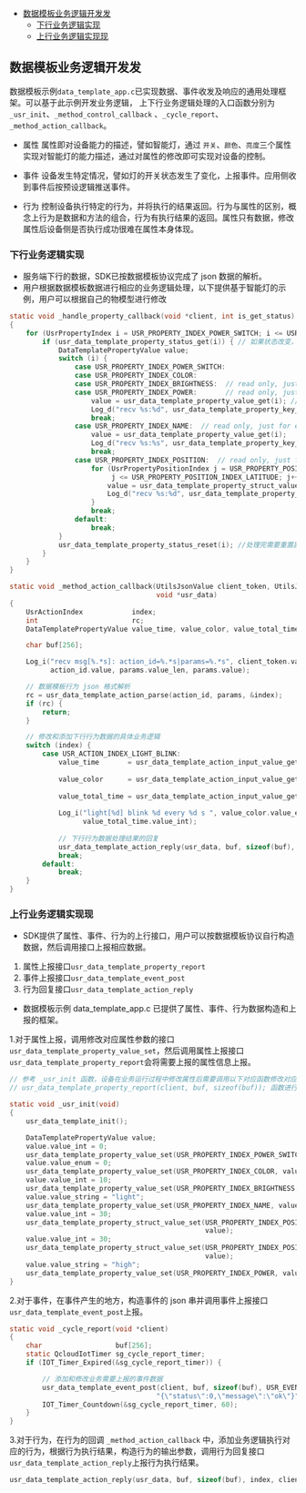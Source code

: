<!-- TOC -->

- [数据模板业务逻辑开发发](#%E6%95%B0%E6%8D%AE%E6%A8%A1%E6%9D%BF%E4%B8%9A%E5%8A%A1%E9%80%BB%E8%BE%91%E5%BC%80%E5%8F%91%E5%8F%91)
  - [下行业务逻辑实现](#%E4%B8%8B%E8%A1%8C%E4%B8%9A%E5%8A%A1%E9%80%BB%E8%BE%91%E5%AE%9E%E7%8E%B0)
  - [上行业务逻辑实现现](#%E4%B8%8A%E8%A1%8C%E4%B8%9A%E5%8A%A1%E9%80%BB%E8%BE%91%E5%AE%9E%E7%8E%B0%E7%8E%B0)

<!-- /TOC -->
## 数据模板业务逻辑开发发

数据模板示例`data_template_app.c`已实现数据、事件收发及响应的通用处理框架。可以基于此示例开发业务逻辑，
上下行业务逻辑处理的入口函数分别为 `_usr_init`、`_method_control_callback` 、`_cycle_report`、`_method_action_callback`。

- 属性
  属性即对设备能力的描述，譬如智能灯，通过 `开关`、`颜色`、`亮度`三个属性实现对智能灯的能力描述，通过对属性的修改即可实现对设备的控制。

- 事件
 设备发生特定情况，譬如灯的开关状态发生了变化，上报事件。应用侧收到事件后按预设逻辑推送事件。

- 行为
  控制设备执行特定的行为，并将执行的结果返回。行为与属性的区别，概念上行为是数据和方法的组合，行为有执行结果的返回。属性只有数据，修改属性后设备侧是否执行成功很难在属性本身体现。

### 下行业务逻辑实现

- 服务端下行的数据，SDK已按数据模板协议完成了 json 数据的解析。
- 用户根据数据模板数据进行相应的业务逻辑处理，以下提供基于智能灯的示例，用户可以根据自己的物模型进行修改

```c
static void _handle_property_callback(void *client, int is_get_status)
{
    for (UsrPropertyIndex i = USR_PROPERTY_INDEX_POWER_SWITCH; i <= USR_PROPERTY_INDEX_POWER; i++) {
        if (usr_data_template_property_status_get(i)) { // 如果状态改变，说明收到了相应的属性
            DataTemplatePropertyValue value;
            switch (i) {
                case USR_PROPERTY_INDEX_POWER_SWITCH:
                case USR_PROPERTY_INDEX_COLOR:
                case USR_PROPERTY_INDEX_BRIGHTNESS:  // read only, just for example
                case USR_PROPERTY_INDEX_POWER:       // read only, just for example
                    value = usr_data_template_property_value_get(i); // 获取相应的属性值
                    Log_d("recv %s:%d", usr_data_template_property_key_get(i), value.value_int);
                    break;
                case USR_PROPERTY_INDEX_NAME:  // read only, just for example
                    value = usr_data_template_property_value_get(i);
                    Log_d("recv %s:%s", usr_data_template_property_key_get(i), value.value_string);
                    break;
                case USR_PROPERTY_INDEX_POSITION:  // read only, just for example
                    for (UsrPropertyPositionIndex j = USR_PROPERTY_POSITION_INDEX_LONGITUDE;
                         j <= USR_PROPERTY_POSITION_INDEX_LATITUDE; j++) {
                        value = usr_data_template_property_struct_value_get(i, j);
                        Log_d("recv %s:%d", usr_data_template_property_struct_key_get(i, j), value.value_int);
                    }
                    break;
                default:
                    break;
            }
            usr_data_template_property_status_reset(i); //处理完需要重置属性状态
        }
    }
}
```

```c
static void _method_action_callback(UtilsJsonValue client_token, UtilsJsonValue action_id, UtilsJsonValue params,
                                    void *usr_data)
{
    UsrActionIndex            index;
    int                       rc;
    DataTemplatePropertyValue value_time, value_color, value_total_time;

    char buf[256];

    Log_i("recv msg[%.*s]: action_id=%.*s|params=%.*s", client_token.value_len, client_token.value, action_id.value_len,
          action_id.value, params.value_len, params.value);

    // 数据模板行为 json 格式解析
    rc = usr_data_template_action_parse(action_id, params, &index);
    if (rc) {
        return;
    }

    // 修改和添加下行行为数据的具体业务逻辑
    switch (index) {
        case USR_ACTION_INDEX_LIGHT_BLINK:
            value_time       = usr_data_template_action_input_value_get(USR_ACTION_INDEX_LIGHT_BLINK,
                                                                        USR_ACTION_LIGHT_BLINK_INPUT_INDEX_TIME);
            value_color      = usr_data_template_action_input_value_get(USR_ACTION_INDEX_LIGHT_BLINK,
                                                                        USR_ACTION_LIGHT_BLINK_INPUT_INDEX_COLOR);
            value_total_time = usr_data_template_action_input_value_get(USR_ACTION_INDEX_LIGHT_BLINK,
                                                                        USR_ACTION_LIGHT_BLINK_INPUT_INDEX_TOTAL_TIME);
            Log_i("light[%d] blink %d every %d s ", value_color.value_enum, value_time.value_int,
                  value_total_time.value_int);
      
            // 下行行为数据处理结果的回复
            usr_data_template_action_reply(usr_data, buf, sizeof(buf), index, client_token, 0, "{\"err_code\":0}");
            break;
        default:
            break;
    }
}
```

### 上行业务逻辑实现现

- SDK提供了属性、事件、行为的上行接口，用户可以按数据模板协议自行构造数据，然后调用接口上报相应数据。

 1. 属性上报接口`usr_data_template_property_report`
 2. 事件上报接口`usr_data_template_event_post`
 3. 行为回复接口`usr_data_template_action_reply`

- 数据模板示例 data_template_app.c 已提供了属性、事件、行为数据构造和上报的框架。

 1.对于属性上报，调用修改对应属性参数的接口 `usr_data_template_property_value_set`，然后调用属性上报接口`usr_data_template_property_report`会将需要上报的属性信息上报。

```c
// 参考 _usr_init 函数，设备在业务运行过程中修改属性后需要调用以下对应函数修改对应的属性
// usr_data_template_property_report(client, buf, sizeof(buf)); 函数进行属性数据的上报

static void _usr_init(void)
{
    usr_data_template_init();

    DataTemplatePropertyValue value;
    value.value_int = 0;
    usr_data_template_property_value_set(USR_PROPERTY_INDEX_POWER_SWITCH, value);
    value.value_enum = 0;
    usr_data_template_property_value_set(USR_PROPERTY_INDEX_COLOR, value);
    value.value_int = 10;
    usr_data_template_property_value_set(USR_PROPERTY_INDEX_BRIGHTNESS, value);
    value.value_string = "light";
    usr_data_template_property_value_set(USR_PROPERTY_INDEX_NAME, value);
    value.value_int = 30;
    usr_data_template_property_struct_value_set(USR_PROPERTY_INDEX_POSITION, USR_PROPERTY_POSITION_INDEX_LONGITUDE,
                                                value);
    value.value_int = 30;
    usr_data_template_property_struct_value_set(USR_PROPERTY_INDEX_POSITION, USR_PROPERTY_POSITION_INDEX_LATITUDE,
                                                value);
    value.value_string = "high";
    usr_data_template_property_value_set(USR_PROPERTY_INDEX_POWER, value);
}
```

 2.对于事件，在事件产生的地方，构造事件的 json 串并调用事件上报接口`usr_data_template_event_post`上报。

```c
static void _cycle_report(void *client)
{
    char                  buf[256];
    static QcloudIotTimer sg_cycle_report_timer;
    if (IOT_Timer_Expired(&sg_cycle_report_timer)) {

        // 添加和修改业务需要上报的事件数据
        usr_data_template_event_post(client, buf, sizeof(buf), USR_EVENT_INDEX_STATUS_REPORT,
                                    "{\"status\":0,\"message\":\"ok\"}");
        IOT_Timer_Countdown(&sg_cycle_report_timer, 60);
    }
}
```

 3.对于行为，在行为的回调 `_method_action_callback` 中，添加业务逻辑执行对应的行为，根据行为执行结果，构造行为的输出参数，调用行为回复接口`usr_data_template_action_reply`上报行为执行结果。

 ```c
 usr_data_template_action_reply(usr_data, buf, sizeof(buf), index, client_token, 0, "{\"err_code\":0}");
 ```
